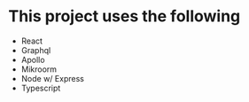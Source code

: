 # This project uses the following

- React
- Graphql
- Apollo
- Mikroorm
- Node w/ Express
- Typescript
